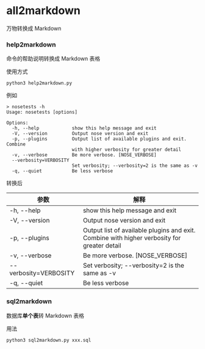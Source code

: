 # all2markdown

万物转换成 Markdown

### help2markdown

命令的帮助说明转换成 Markdown 表格

使用方式

```
python3 help2markdown.py
```

例如

```
> nosetests -h
Usage: nosetests [options]

Options:
  -h, --help            show this help message and exit
  -V, --version         Output nose version and exit
  -p, --plugins         Output list of available plugins and exit. Combine
                        with higher verbosity for greater detail
  -v, --verbose         Be more verbose. [NOSE_VERBOSE]
  --verbosity=VERBOSITY
                        Set verbosity; --verbosity=2 is the same as -v
  -q, --quiet           Be less verbose
```

转换后

| 参数                  | 解释                                                                                        |
| --------------------- | ------------------------------------------------------------------------------------------- |
| -h, --help            | show this help message and exit                                                             |
| -V, --version         | Output nose version and exit                                                                |
| -p, --plugins         | Output list of available plugins and exit. Combine with higher verbosity for greater detail |
| -v, --verbose         | Be more verbose. [NOSE_VERBOSE]                                                             |
| --verbosity=VERBOSITY | Set verbosity; --verbosity=2 is the same as -v                                              |
| -q, --quiet           | Be less verbose                                                                             |

### sql2markdown

数据库**单个表**转 Markdown 表格

用法

```
python3 sql2markdown.py xxx.sql
```
